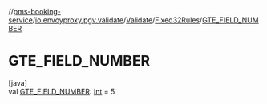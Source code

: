 //[pms-booking-service](../../../../index.md)/[io.envoyproxy.pgv.validate](../../index.md)/[Validate](../index.md)/[Fixed32Rules](index.md)/[GTE_FIELD_NUMBER](-g-t-e_-f-i-e-l-d_-n-u-m-b-e-r.md)

# GTE_FIELD_NUMBER

[java]\
val [GTE_FIELD_NUMBER](-g-t-e_-f-i-e-l-d_-n-u-m-b-e-r.md): [Int](https://kotlinlang.org/api/core/kotlin-stdlib/kotlin/-int/index.html) = 5
